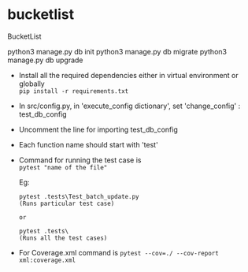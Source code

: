 # bucketlist
BucketList 


python3 manage.py db init
python3 manage.py db migrate
python3 manage.py db upgrade


- Install all the required dependencies either in virtual environment or globally  
   `pip install -r requirements.txt` 

- In src/config.py, in 'execute_config dictionary', set 'change_config' : test_db_config
- Uncomment the line for importing test_db_config

- Each function name should start with 'test'

- Command for running the test case is       
   `pytest "name of the file"`

   Eg:

      pytest .tests\Test_batch_update.py
      (Runs particular test case)

      or
      
      pytest .tests\
      (Runs all the test cases)

- For Coverage.xml command is 
   `pytest --cov=./ --cov-report xml:coverage.xml`
